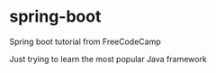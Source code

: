 # spring-boot
Spring boot tutorial from FreeCodeCamp

Just trying to learn the most popular Java framework
